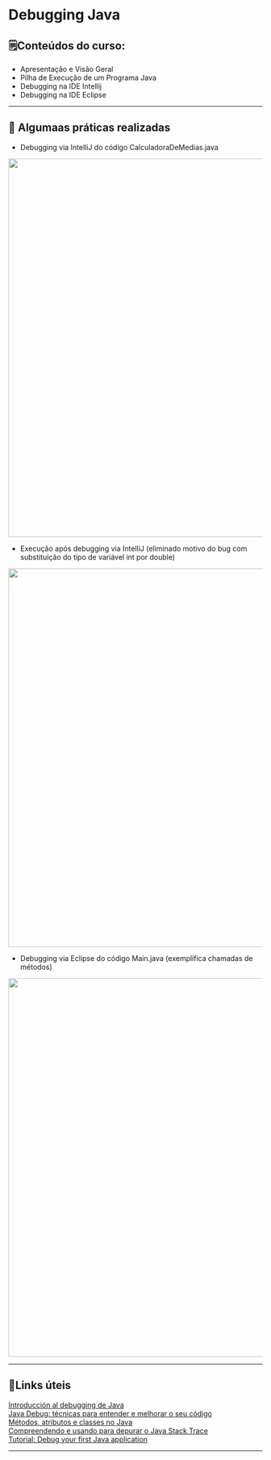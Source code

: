 # Debugging Java 

## 🗒️Conteúdos do curso:  

- Apresentação e Visão Geral  
- Pilha de Execução de um Programa Java  
- Debugging na IDE Intellij  
- Debugging na IDE Eclipse  

---  

## 🧰 Algumaas práticas realizadas  

* Debugging via IntelliJ do código CalculadoraDeMedias.java 
<p align="center">
	<img src="" width="750">
</p>  

* Execução após debugging via IntelliJ (eliminado motivo do bug com substituição do tipo de variável int por double) 
<p align="center">
	<img src="" width="750">
</p>

* Debugging via Eclipse do código Main.java (exemplifica chamadas de métodos)  
<p align="center">
	<img src="" width="750">
</p>  

---

## 🔗Links úteis  

[Introducción al debugging de Java](https://javadesde0.com/introduccion-al-debugging-de-java/)  
[Java Debug: técnicas para entender e melhorar o seu código](https://www.alura.com.br/conteudo/java-debug)  
[Métodos, atributos e classes no Java](https://www.devmedia.com.br/metodos-atributos-e-classes-no-java/25404)  
[Compreendendo e usando para depurar o Java Stack Trace](https://pt.quish.tv/understanding-using-debug-java-stack-trace)  
[Tutorial: Debug your first Java application](https://www.jetbrains.com/help/idea/debugging-your-first-java-application.html)  

---  
